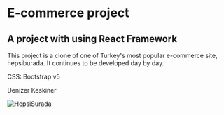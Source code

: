 # E-commerce project

## A project with using **React Framework**

This project is a clone of one of Turkey's most popular e-commerce site, hepsiburada. It continues to be developed day by day.

CSS: Bootstrap v5

Denizer Keskiner

![HepsiSurada](https://i.ibb.co/YXP83Qg/Hepsi-Surada.jpg)
